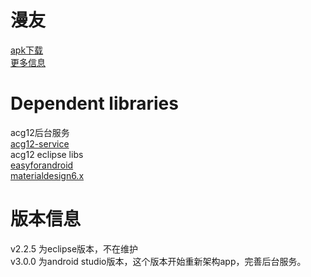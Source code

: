 # 漫友
[apk下载](http://openbox.mobilem.360.cn/index/d/sid/2479387 "下载") <br/>
[更多信息](http://zhushou.360.cn/detail/index/soft_id/2479387 "下载") <br/>



# Dependent libraries
acg12后台服务<br/>
[acg12-service](https://github.com/KouChengjian/acg12-service "") <br/>
acg12 eclipse libs<br/>
[easyforandroid](https://github.com/KouChengjian/easyforandroid "") <br/>
[materialdesign6.x](https://github.com/KouChengjian/materialdesign6.x "") <br/>

# 版本信息
v2.2.5 为eclipse版本，不在维护<br/>
v3.0.0 为android studio版本，这个版本开始重新架构app，完善后台服务。<br/>
